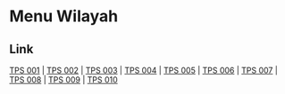 # Menu Wilayah

## Link

[TPS 001](https://github.com/gigit-pemilu/pemilu-2024-62-kalimantan-tengah/tree/main/pileg-dpr/hitung-suara/sub/62-kalimantan-tengah/sub/05-barito-utara/sub/02-gunung-timang/sub/2007-kandui/sub/001-tps)
 | 
[TPS 002](https://github.com/gigit-pemilu/pemilu-2024-62-kalimantan-tengah/tree/main/pileg-dpr/hitung-suara/sub/62-kalimantan-tengah/sub/05-barito-utara/sub/02-gunung-timang/sub/2007-kandui/sub/002-tps)
 | 
[TPS 003](https://github.com/gigit-pemilu/pemilu-2024-62-kalimantan-tengah/tree/main/pileg-dpr/hitung-suara/sub/62-kalimantan-tengah/sub/05-barito-utara/sub/02-gunung-timang/sub/2007-kandui/sub/003-tps)
 | 
[TPS 004](https://github.com/gigit-pemilu/pemilu-2024-62-kalimantan-tengah/tree/main/pileg-dpr/hitung-suara/sub/62-kalimantan-tengah/sub/05-barito-utara/sub/02-gunung-timang/sub/2007-kandui/sub/004-tps)
 | 
[TPS 005](https://github.com/gigit-pemilu/pemilu-2024-62-kalimantan-tengah/tree/main/pileg-dpr/hitung-suara/sub/62-kalimantan-tengah/sub/05-barito-utara/sub/02-gunung-timang/sub/2007-kandui/sub/005-tps)
 | 
[TPS 006](https://github.com/gigit-pemilu/pemilu-2024-62-kalimantan-tengah/tree/main/pileg-dpr/hitung-suara/sub/62-kalimantan-tengah/sub/05-barito-utara/sub/02-gunung-timang/sub/2007-kandui/sub/006-tps)
 | 
[TPS 007](https://github.com/gigit-pemilu/pemilu-2024-62-kalimantan-tengah/tree/main/pileg-dpr/hitung-suara/sub/62-kalimantan-tengah/sub/05-barito-utara/sub/02-gunung-timang/sub/2007-kandui/sub/007-tps)
 | 
[TPS 008](https://github.com/gigit-pemilu/pemilu-2024-62-kalimantan-tengah/tree/main/pileg-dpr/hitung-suara/sub/62-kalimantan-tengah/sub/05-barito-utara/sub/02-gunung-timang/sub/2007-kandui/sub/008-tps)
 | 
[TPS 009](https://github.com/gigit-pemilu/pemilu-2024-62-kalimantan-tengah/tree/main/pileg-dpr/hitung-suara/sub/62-kalimantan-tengah/sub/05-barito-utara/sub/02-gunung-timang/sub/2007-kandui/sub/009-tps)
 | 
[TPS 010](https://github.com/gigit-pemilu/pemilu-2024-62-kalimantan-tengah/tree/main/pileg-dpr/hitung-suara/sub/62-kalimantan-tengah/sub/05-barito-utara/sub/02-gunung-timang/sub/2007-kandui/sub/010-tps)

